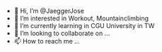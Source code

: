 - 👋 Hi, I’m @JaeggerJose
- 👀 I’m interested in Workout, Mountainclimbing
- 🌱 I’m currently learning in CGU University in TW
- 💞️ I’m looking to collaborate on ...
- 📫 How to reach me ...

<!---
JaeggerJose/JaeggerJose is a ✨ special ✨ repository because its `README.md` (this file) appears on your GitHub profile.
You can click the Preview link to take a look at your changes.
--->
